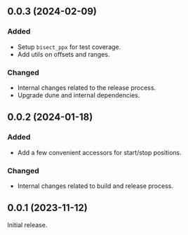 ## 0.0.3 (2024-02-09)

### Added

- Setup `bisect_ppx` for test coverage.
- Add utils on offsets and ranges.

### Changed

- Internal changes related to the release process.
- Upgrade dune and internal dependencies.

## 0.0.2 (2024-01-18)

### Added

- Add a few convenient accessors for start/stop positions.

### Changed

- Internal changes related to build and release process.

## 0.0.1 (2023-11-12)

Initial release.
